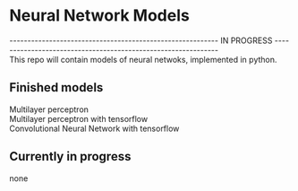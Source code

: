 # Neural Network Models

---------------------------------------------------------- IN PROGRESS -------------------------------------------------------------- <br>
This repo will contain models of neural netwoks, implemented in python. 
## Finished models 
Multilayer perceptron <br>
Multilayer perceptron with tensorflow <br>
Convolutional Neural Network with tensorflow <br>

## Currently in progress
none
